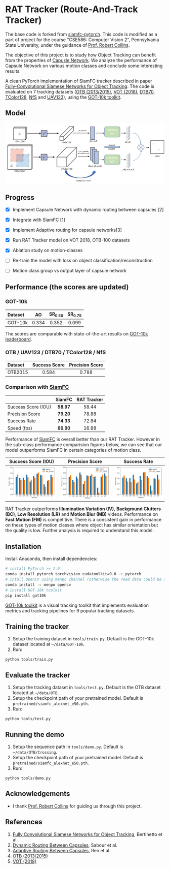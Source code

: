 # RAT Tracker (Route-And-Track Tracker)

The base code is forked from [siamfc-pytorch](https://github.com/huanglianghua/siamfc-pytorch). This code is modified as a part of project for the course "CSE586: Computer Vision 2", Pennsylvania State University, under the guidance of [Prof. Robert Collins](http://www.cse.psu.edu/~rtc12/). 

The objective of this project is to study how Object Tracking can benefit from the properties of [Capusle Network](https://papers.nips.cc/paper/6975-dynamic-routing-between-capsules.pdf). We analyze the performance of Capsule Network on various motion classes and conclude some interesting results.

A clean PyTorch implementation of SiamFC tracker described in paper [Fully-Convolutional Siamese Networks for Object Tracking](https://www.robots.ox.ac.uk/~luca/siamese-fc.html). The code is evaluated on 7 tracking datasets ([OTB (2013/2015)](http://cvlab.hanyang.ac.kr/tracker_benchmark/index.html), [VOT (2018)](http://votchallenge.net), [DTB70](https://github.com/flyers/drone-tracking), [TColor128](http://www.dabi.temple.edu/~hbling/data/TColor-128/TColor-128.html), [NfS](http://ci2cv.net/nfs/index.html) and [UAV123](https://ivul.kaust.edu.sa/Pages/pub-benchmark-simulator-uav.aspx)), using the [GOT-10k toolkit](https://github.com/got-10k/toolkit).

## Model

![Model](https://github.com/chandan047/RAT-Tracker/blob/master/arch.png)


## Progress

- [x] Implement Capsule Network with dynamic routing between capsules [2]
- [x] Integrate with SiamFC [1]
- [x] Implement Adaptive routing for capsule networks[3]
- [x] Run RAT Tracker model on VOT 2018, OTB-100 datasets
- [x] Ablation study on motion-classes
- [ ] Re-train the model with loss on object classification/reconstruction
- [ ] Motion class group vs output layer of capsule network


## Performance (the scores are updated)

### GOT-10k

| Dataset | AO    | SR<sub>0.50</sub> | SR<sub>0.75</sub> |
|:------- |:-----:|:-----------------:|:-----------------:|
| GOT-10k | 0.334 | 0.352             | 0.099             |

The scores are comparable with state-of-the-art results on [GOT-10k leaderboard](http://got-10k.aitestunion.com/leaderboard).

### OTB / UAV123 / DTB70 / TColor128 / NfS

| Dataset       | Success Score    | Precision Score |
|:-----------   |:----------------:|:----------------:|
| OTB2015       | 0.584            | 0.788            |

### Comparison with [SiamFC](https://arxiv.org/abs/1606.09549)

|                       | SiamFC           | RAT Tracker      |
|:----------------------|:----------------:|:----------------:|
| Success Score (IOU)   | **58.97**            | 58.44            |
| Precision Score       | **79.20**            | 78.88            |
| Success Rate          | **74.33**            | 72.84            |
| Speed (fps)           | **66.90**            | 16.88            |

Performance of [SiamFC](https://arxiv.org/abs/1606.09549) is overall better than our RAT Tracker. However in the sub-class performance comparision figures below, we can see that our model outperforms SiamFC in certain categories of motion class.

Success Score (IOU)        |  Precision Score          |   Success Rate            |
:-------------------------:|:-------------------------:|:-------------------------:|
![](https://github.com/chandan047/RAT-Tracker/blob/master/plots/success_score.png)  |  ![](https://github.com/chandan047/RAT-Tracker/blob/master/plots/precision_score.png)   |  ![](https://github.com/chandan047/RAT-Tracker/blob/master/plots/success_rate.png)

RAT Tracker outperforms **Illumination Variation (IV)**, **Background Clutters (BC)**, **Low Resolution (LR)** and **Motion Blur (MB)** videos. Performance on **Fast Motion (FM)** is competitive. There is a consistent gain in performance on these types of motion classes where object has similar orientation but the quality is low. Further analysis is required to understand this model.


## Installation

Install Anaconda, then install dependencies:

```bash
# install PyTorch >= 1.0
conda install pytorch torchvision cudatoolkit=9.0 -c pytorch
# intall OpenCV using menpo channel (otherwise the read data could be inaccurate)
conda install -c menpo opencv
# install GOT-10k toolkit
pip install got10k
```

[GOT-10k toolkit](https://github.com/got-10k/toolkit) is a visual tracking toolkit that implements evaluation metrics and tracking pipelines for 9 popular tracking datasets.

## Training the tracker

1. Setup the training dataset in `tools/train.py`. Default is the GOT-10k dataset located at `~/data/GOT-10k`.  
2. Run:  
```
python tools/train.py
```

## Evaluate the tracker

1. Setup the tracking dataset in `tools/test.py`. Default is the OTB dataset located at `~/data/OTB`.  
2. Setup the checkpoint path of your pretrained model. Default is `pretrained/siamfc_alexnet_e50.pth`.  
3. Run:  
```
python tools/test.py
```

## Running the demo

1. Setup the sequence path in `tools/demo.py`. Default is `~/data/OTB/Crossing`.  
2. Setup the checkpoint path of your pretrained model. Default is `pretrained/siamfc_alexnet_e50.pth`.  
3. Run:  
```
python tools/demo.py
```

## Acknowledgements

* I thank [Prof. Robert Collins](http://www.cse.psu.edu/~rtc12/) for guiding us through this project.

## References

1. [Fully Convolutional Siamese Networks for Object Tracking](https://arxiv.org/abs/1606.09549), Bertinetto et al.  
2. [Dynamic Routing Between Capsules](https://papers.nips.cc/paper/6975-dynamic-routing-between-capsules.pdf), Sabour et al.  
3. [Adaptive Routing Between Capsules](https://arxiv.org/abs/1911.08119), Ren et al.  
4. [OTB (2013/2015)](http://cvlab.hanyang.ac.kr/tracker_benchmark/index.html)  
5. [VOT (2018)](http://votchallenge.net)  
